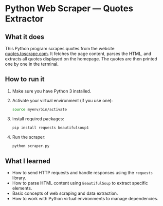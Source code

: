 # Python Web Scraper — Quotes Extractor

## What it does

This Python program scrapes quotes from the website [quotes.toscrape.com](https://quotes.toscrape.com/). It fetches the page content, parses the HTML, and extracts all quotes displayed on the homepage. The quotes are then printed one by one in the terminal.

## How to run it

1. Make sure you have Python 3 installed.  

2. Activate your virtual environment (if you use one):  
   ```bash
   source myenv/bin/activate
   ```

3. Install required packages:  
   ```bash
   pip install requests beautifulsoup4
   ```

4. Run the scraper:  
   ```bash
   python scraper.py
   ```

## What I learned

- How to send HTTP requests and handle responses using the `requests` library.  
- How to parse HTML content using `BeautifulSoup` to extract specific elements.  
- Basic concepts of web scraping and data extraction.  
- How to work with Python virtual environments to manage dependencies.
